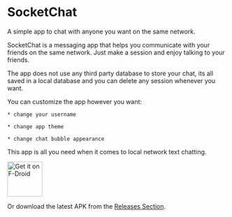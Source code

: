 # SocketChat

A simple app to chat with anyone you want on the same network.

SocketChat is a messaging app that helps you communicate with your friends on the same network. Just make a session and enjoy talking to your friends.

The app does not use any third party database to store your chat, its all saved in a local database and you can delete any session whenever you want.

You can customize the app however you want:

    * change your username
    
    * change app theme
    
    * change chat bubble appearance

This app is all you need when it comes to local network text chatting.

[<img src="https://fdroid.gitlab.io/artwork/badge/get-it-on.png"
     alt="Get it on F-Droid"
     height="80">](https://f-droid.org/packages/com.nima.socketchat/)

Or download the latest APK from the [Releases Section](https://github.com/NimaKhajehpour/SocketChat/releases/latest).
